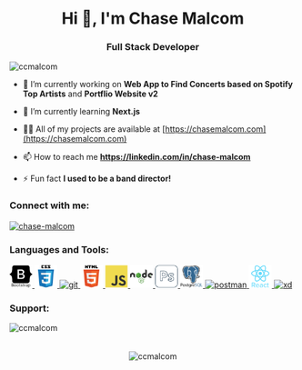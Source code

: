 <h1 align="center">Hi 👋, I'm Chase Malcom</h1>
<h3 align="center">Full Stack Developer</h3>

<p align="left"> <img src="https://komarev.com/ghpvc/?username=ccmalcom&label=Profile%20views&color=0e75b6&style=flat" alt="ccmalcom" /> </p>

- 🔭 I’m currently working on **Web App to Find Concerts based on Spotify Top Artists** and **Portflio Website v2**

- 🌱 I’m currently learning **Next.js**

- 👨‍💻 All of my projects are available at [https://chasemalcom.com](https://chasemalcom.com)

- 📫 How to reach me **https://linkedin.com/in/chase-malcom**

- ⚡ Fun fact **I used to be a band director!**

<h3 align="left">Connect with me:</h3>
<p align="left">
<a href="https://linkedin.com/in/chase-malcom" target="blank"><img align="center" src="https://raw.githubusercontent.com/rahuldkjain/github-profile-readme-generator/master/src/images/icons/Social/linked-in-alt.svg" alt="chase-malcom" height="30" width="40" /></a>
</p>

<h3 align="left">Languages and Tools:</h3>
<p align="left"> <a href="https://getbootstrap.com" target="_blank"> <img src="https://raw.githubusercontent.com/devicons/devicon/master/icons/bootstrap/bootstrap-plain-wordmark.svg" alt="bootstrap" width="40" height="40"/> </a> <a href="https://www.w3schools.com/css/" target="_blank"> <img src="https://raw.githubusercontent.com/devicons/devicon/master/icons/css3/css3-original-wordmark.svg" alt="css3" width="40" height="40"/> </a> <a href="https://git-scm.com/" target="_blank"> <img src="https://www.vectorlogo.zone/logos/git-scm/git-scm-icon.svg" alt="git" width="40" height="40"/> </a> <a href="https://www.w3.org/html/" target="_blank"> <img src="https://raw.githubusercontent.com/devicons/devicon/master/icons/html5/html5-original-wordmark.svg" alt="html5" width="40" height="40"/> </a> <a href="https://developer.mozilla.org/en-US/docs/Web/JavaScript" target="_blank"> <img src="https://raw.githubusercontent.com/devicons/devicon/master/icons/javascript/javascript-original.svg" alt="javascript" width="40" height="40"/> </a> <a href="https://nodejs.org" target="_blank"> <img src="https://raw.githubusercontent.com/devicons/devicon/master/icons/nodejs/nodejs-original-wordmark.svg" alt="nodejs" width="40" height="40"/> </a> <a href="https://www.photoshop.com/en" target="_blank"> <img src="https://raw.githubusercontent.com/devicons/devicon/master/icons/photoshop/photoshop-line.svg" alt="photoshop" width="40" height="40"/> </a> <a href="https://www.postgresql.org" target="_blank"> <img src="https://raw.githubusercontent.com/devicons/devicon/master/icons/postgresql/postgresql-original-wordmark.svg" alt="postgresql" width="40" height="40"/> </a> <a href="https://postman.com" target="_blank"> <img src="https://www.vectorlogo.zone/logos/getpostman/getpostman-icon.svg" alt="postman" width="40" height="40"/> </a> <a href="https://reactjs.org/" target="_blank"> <img src="https://raw.githubusercontent.com/devicons/devicon/master/icons/react/react-original-wordmark.svg" alt="react" width="40" height="40"/> </a> <a href="https://www.adobe.com/products/xd.html" target="_blank"> <img src="https://cdn.worldvectorlogo.com/logos/adobe-xd.svg" alt="xd" width="40" height="40"/> </a> </p>

<h3 align="left">Support:</h3>
<p><a href="https://www.buymeacoffee.com/ccmalcom"> <img align="left" src="https://cdn.buymeacoffee.com/buttons/v2/default-yellow.png" height="50" width="210" alt="ccmalcom" /></a></p><br><br>

<p><img align="center" src="https://github-readme-stats.vercel.app/api/top-langs?username=ccmalcom&show_icons=true&locale=en&layout=compact" alt="ccmalcom" /></p>
